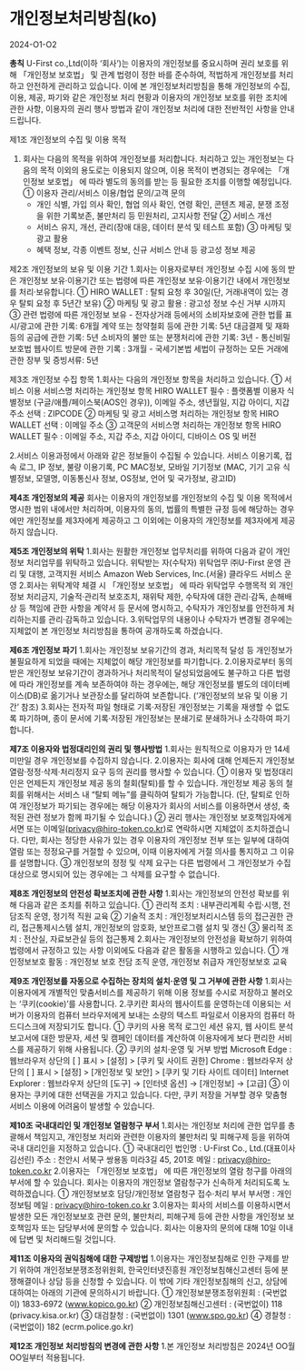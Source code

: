 # 개인정보처리방침(ko)

2024-O1-O2

<b>총칙</b>
U-First co.,Ltd(이하 ‘회사’)는 이용자의 개인정보를 중요시하며 권리 보호를 위해 「개인정보 보호법」 및 관계 법령이 정한 바를 준수하여, 적법하게 개인정보를 처리하고 안전하게 관리하고 있습니다. 이에 본 개인정보처리방침을 통해 개인정보의 수집, 이용, 제공, 파기와 같은 개인정보 처리 현황과 이용자의 개인정보 보호를 위한 조치에 관한 사항, 이용자의 권리 행사 방법과 같이 개인정보 처리에 대한 전반적인 사항을 안내 드립니다.

제1조 개인정보의 수집 및 이용 목적
1. 회사는 다음의 목적을 위하여 개인정보를 처리합니다. 처리하고 있는 개인정보는 다음의 목적 이외의 용도로는 이용되지 않으며, 이용 목적이 변경되는 경우에는 「개인정보 보호법」 에 따라 별도의 동의를 받는 등 필요한 조치를 이행할 예정입니다.
	① 이용자 관리/서비스 이용/협업 문의/고객 문의
	 - 개인 식별, 가입 의사 확인, 협업 의사 확인, 연령 확인, 콘텐츠 제공, 분쟁 조정을 위한 기록보존, 불만처리 등 민원처리, 고지사항 전달
	② 서비스 개선
	 - 서비스 유지, 개선, 관리(장애 대응, 데이터 분석 및 테스트 포함)
	③ 마케팅 및 광고 활용
	 - 혜택 정보, 각종 이벤트 정보, 신규 서비스 안내 등 광고성 정보 제공

제2조 개인정보의 보유 및 이용 기간
1.회사는 이용자로부터 개인정보 수집 시에 동의 받은 개인정보 보유·이용기간 또는 법령에 따른 개인정보 보유·이용기간 내에서 개인정보를 처리·보유합니다.
	① HIRO WALLET : 탈퇴 요청 후 30일(단, 거래내역이 있는 경우 탈퇴 요청 후 5년간 보유)
	② 마케팅 및 광고 활용 : 광고성 정보 수신 거부 시까지
	③ 관련 법령에 따른 개인정보 보유
	- 전자상거래 등에서의 소비자보호에 관한 법률
	 표시/광고에 관한 기록: 6개월
	 계약 또는 청약철회 등에 관한 기록: 5년
	 대금결제 및 재화 등의 공급에 관한 기록: 5년
	 소비자의 불만 또는 분쟁처리에 관한 기록: 3년
	- 통신비밀보호법
	 웹사이트 방문에 관한 기록 : 3개월
	- 국세기본법
	 세법이 규정하는 모든 거래에 관한 장부 및 증빙서류: 5년

제3조 개인정보 수집 항목
1.회사는 다음의 개인정보 항목을 처리하고 있습니다.
	① 서비스 이용
	서비스명	처리하는 개인정보 항목
	HIRO WALLET	필수 : 플랫폼별 이용자 식별정보
	(구글/애플/페이스북(AOS인 경우)), 이메일 주소, 생년월일, 지갑 아이디, 지갑 주소
	선택 : ZIPCODE
	② 마케팅 및 광고
	서비스명	처리하는 개인정보 항목
	HIRO WALLET	선택 : 이메일 주소
	③ 고객문의
	서비스명	처리하는 개인정보 항목
	HIRO WALLET	필수 : 이메일 주소, 지갑 주소, 지갑 아이디, 디바이스 OS 및 버전

2.서비스 이용과정에서 아래와 같은 정보들이 수집될 수 있습니다.
서비스 이용기록, 접속 로그, IP 정보, 불량 이용기록, PC MAC정보, 모바일 기기정보 (MAC, 기기 고유 식별정보, 모델명, 이동통신사 정보, OS정보, 언어 및 국가정보, 광고ID)

<b>제4조 개인정보의 제공</b>
회사는 이용자의 개인정보를 개인정보의 수집 및 이용 목적에서 명시한 범위 내에서만 처리하며, 이용자의 동의, 법률의 특별한 규정 등에 해당하는 경우에만 개인정보를 제3자에게 제공하고 그 이외에는 이용자의 개인정보를 제3자에게 제공하지 않습니다.

<b>제5조 개인정보의 위탁</b>
1.회사는 원활한 개인정보 업무처리를 위하여 다음과 같이 개인정보 처리업무를 위탁하고 있습니다.
	위탁받는 자(수탁자)	위탁업무
	㈜U-First	운영 관리 및 대행, 고객지원 서비스
	Amazon Web Services, Inc.(서울)	클라우드 서비스 운영
2.회사는 위탁계약 체결 시 「개인정보 보호법」 에 따라 위탁업무 수행목적 외 개인정보 처리금지, 기술적·관리적 보호조치, 재위탁 제한, 수탁자에 대한 관리·감독, 손해배상 등 책임에 관한 사항을 계약서 등 문서에 명시하고, 수탁자가 개인정보를 안전하게 처리하는지를 관리·감독하고 있습니다.
3.위탁업무의 내용이나 수탁자가 변경될 경우에는 지체없이 본 개인정보 처리방침을 통하여 공개하도록 하겠습니다.

<b>제6조 개인정보 파기</b>
1.회사는 개인정보 보유기간의 경과, 처리목적 달성 등 개인정보가 불필요하게 되었을 때에는 지체없이 해당 개인정보를 파기합니다.
2.이용자로부터 동의받은 개인정보 보유기간이 경과하거나 처리목적이 달성되었음에도 불구하고 다른 법령에 따라 개인정보를 계속 보존하여야 하는 경우에는, 해당 개인정보를 별도의 데이터베이스(DB)로 옮기거나 보관장소를 달리하여 보존합니다. (‘개인정보의 보유 및 이용 기간’ 참조)
3.회사는 전자적 파일 형태로 기록·저장된 개인정보는 기록을 재생할 수 없도록 파기하며, 종이 문서에 기록·저장된 개인정보는 분쇄기로 분쇄하거나 소각하여 파기합니다.

<b>제7조 이용자와 법정대리인의 권리 및 행사방법</b>
1.회사는 원칙적으로 이용자가 만 14세 미만일 경우 개인정보를 수집하지 않습니다.
2.이용자는 회사에 대해 언제든지 개인정보 열람·정정·삭제·처리정지 요구 등의 권리를 행사할 수 있습니다.
	① 이용자 및 법정대리인은 언제든지 개인정보 제공 동의 철회(탈퇴)를 할 수 있습니다. 개인정보 제공 동의 철회를 위해서는 서비스 내 “탈퇴 메뉴”를 클릭하여 탈퇴가 가능합니다. (단, 탈퇴로 인하여 개인정보가 파기되는 경우에는 해당 이용자가 회사의 서비스를 이용하면서 생성, 축적된 관련 정보가 함께 파기될 수 있습니다.)
	② 권리 행사는 개인정보 보호책임자에게 서면 또는 이메일(privacy@hiro-token.co.kr)로 연락하시면 지체없이 조치하겠습니다. 다만, 회사는 정당한 사유가 있는 경우 이용자의 개인정보 전부 또는 일부에 대하여 열람 또는 정정요구를 거절할 수 있으며, 이때 이용자에게 거절 의사를 통지하고 그 이유를 설명합니다.
	③ 개인정보의 정정 및 삭제 요구는 다른 법령에서 그 개인정보가 수집 대상으로 명시되어 있는 경우에는 그 삭제를 요구할 수 없습니다.

<b>제8조 개인정보의 안전성 확보조치에 관한 사항</b>
1.회사는 개인정보의 안전성 확보를 위해 다음과 같은 조치를 취하고 있습니다.
	① 관리적 조치 : 내부관리계획 수립·시행, 전담조직 운영, 정기적 직원 교육
	② 기술적 조치 : 개인정보처리시스템 등의 접근권한 관리, 접근통제시스템 설치, 개인정보의 암호화, 보안프로그램 설치 및 갱신
	③ 물리적 조치 : 전산실, 자료보관실 등의 접근통제
2.회사는 개인정보의 안전성을 확보하기 위하여 법령에서 규정하고 있는 사항 이외에도 다음과 같은 활동을 시행하고 있습니다.
	① 개인정보보호 활동 : 개인정보 보호 전담 조직 운영, 개인정보 취급자 개인정보보호 교육

<b>제9조 개인정보를 자동으로 수집하는 장치의 설치·운영 및 그 거부에 관한 사항</b>
1.회사는 이용자에게 개별적인 맞춤서비스를 제공하기 위해 이용 정보를 수시로 저장하고 불러오는 ‘쿠키(cookie)’를 사용합니다.
2.쿠키란 회사의 웹사이트를 운영하는데 이용되는 서버가 이용자의 컴퓨터 브라우저에게 보내는 소량의 텍스트 파일로서 이용자의 컴퓨터 하드디스크에 저장되기도 합니다.
	① 쿠키의 사용 목적
	 로그인 세션 유지, 웹 사이트 분석 보고서에 대한 방문자, 세션 및 캠페인 데이터를 계산하여 이용자에게 보다 편리한 서비스를 제공하기 위해 사용됩니다.
	② 쿠키의 설치·운영 및 거부 방법
	 Microsoft Edge : 웹브라우저 상단의 [ ] 표시 > [설정] > [쿠키 및 사이트 권한]
	 Chrome : 웹브라우저 상단의 [ ] 표시 > [설정] > [개인정보 및 보안] > [쿠키 및 기타 사이트 데이터]
	 Internet Explorer : 웹브라우저 상단의 [도구] → [인터넷 옵션] → [개인정보] → [고급]
	③ 이용자는 쿠키에 대한 선택권을 가지고 있습니다. 다만, 쿠키 저장을 거부할 경우 맞춤형 서비스 이용에 어려움이 발생할 수 있습니다.

<b>제10조 국내대리인 및 개인정보 열람청구 부서</b>
1.회사는 개인정보 처리에 관한 업무를 총괄해서 책임지고, 개인정보 처리와 관련한 이용자의 불만처리 및 피해구제 등을 위하여 국내 대리인을 지정하고 있습니다.
	① 국내대리인
	 법인명 : U-First Co., Ltd.(대표이사 김선린)
	 주소 : 천안시 서북구 쌍용동 미라3길 45, 201호
	 메일 : privacy@hiro-token.co.kr
2.이용자는 「개인정보 보호법」 에 따른 개인정보의 열람 청구를 아래의 부서에 할 수 있습니다. 회사는 이용자의 개인정보 열람청구가 신속하게 처리되도록 노력하겠습니다.
	① 개인정보보호 담당/개인정보 열람청구 접수·처리 부서
	 부서명 : 개인정보팀
	 메일 : privacy@hiro-token.co.kr
3.이용자는 회사의 서비스를 이용하시면서 발생한 모든 개인정보보호 관련 문의, 불만처리, 피해구제 등에 관한 사항을 개인정보 보호책임자 또는 담당부서에 문의할 수 있습니다. 회사는 이용자의 문의에 대해 10일 이내에 답변 및 처리해드릴 것입니다.

<b>제11조 이용자의 권익침해에 대한 구제방법</b>
1.이용자는 개인정보침해로 인한 구제를 받기 위하여 개인정보분쟁조정위원회, 한국인터넷진흥원 개인정보침해신고센터 등에 분쟁해결이나 상담 등을 신청할 수 있습니다. 이 밖에 기타 개인정보침해의 신고, 상담에 대하여는 아래의 기관에 문의하시기 바랍니다.
	① 개인정보분쟁조정위원회 : (국번없이) 1833-6972 (www.kopico.go.kr)
	② 개인정보침해신고센터 : (국번없이) 118 (privacy.kisa.or.kr)
	③ 대검찰청 : (국번없이) 1301 (www.spo.go.kr)
	④ 경찰청 : (국번없이) 182 (ecrm.police.go.kr)
	
<b>제12조 개인정보 처리방침의 변경에 관한 사항</b>
1.본 개인정보 처리방침은 2024년 OO월 OO일부터 적용됩니다.